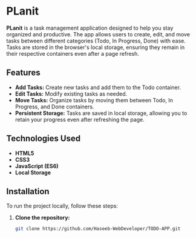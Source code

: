 # PLanit

**PLanit** is a task management application designed to help you stay organized and productive. The app allows users to create, edit, and move tasks between different categories (Todo, In Progress, Done) with ease. Tasks are stored in the browser's local storage, ensuring they remain in their respective containers even after a page refresh.

## Features

- **Add Tasks:** Create new tasks and add them to the Todo container.
- **Edit Tasks:** Modify existing tasks as needed.
- **Move Tasks:** Organize tasks by moving them between Todo, In Progress, and Done containers.
- **Persistent Storage:** Tasks are saved in local storage, allowing you to retain your progress even after refreshing the page.

## Technologies Used

- **HTML5**
- **CSS3**
- **JavaScript (ES6)**
- **Local Storage**

## Installation

To run the project locally, follow these steps:

1. **Clone the repository:**
   ```bash
   git clone https://github.com/Haseeb-WebDeveloper/TODO-APP.git
